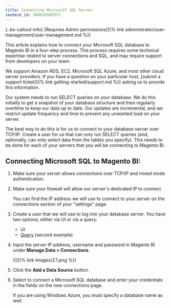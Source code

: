 ```yaml
---
title: Connecting Microsoft SQL Server
zendesk_id: 360016505972
---
```


{:.bs-callout-info}
[Requires Admin permissions]({% link administrator/user-management/user-management.md %})

This article explains how to connect your Microsoft SQL database to Magento BI in a four-step process. This process requires some technical expertise related to server connections and SQL, and may require support from developers on your team.

We support Amazon RDS, EC2, Microsoft SQL Azure, and most other cloud server providers. If you have a question on your particular host, [submit a support ticket]({% link getting-started/support.md %}) asking us to provide this information.

Our system needs to run SELECT queries on your database. We do this initially to get a snapshot of your database structure and then regularly overtime to keep our data up to date. Our updates are incremental, and we restrict update frequency and time to prevent any unwanted load on your server.

The best way to do this is for us to connect to your database server over TCP/IP. Create a user for us that can only run SELECT queries (and, optionally, can only select data from the tables you specify). This needs to be done for each of your servers that you will be connecting to Magento BI.

## Connecting Microsoft SQL to Magento BI:

1. Make sure your server allows connections over TCP/IP and mixed mode authentication.

1. Make sure your firewall will allow our server\'s dedicated IP to connect.

   You can find the IP address we will use to connect to your server on the connections section of your \"settings\" page.

1. Create a user that we will use to log into your database server.  You have two options; either via UI or via a query:
    * UI
    * [Query](http://sqlserverplanet.com/security/add-user) (second example)

1. Input the server IP address, username and password in Magento BI under **Manage Data > Connections**.

    ![]({% link images/2.1.png %})

1. Click the **Add a Data Source** button.

1. Select to connect a Microsoft SQL database and enter your credentials in the fields on the new connections page.

   If you are using Windows Azure, you must specify a database name as well.
